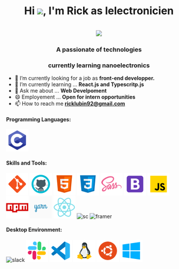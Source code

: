 <h1 align="center">Hi <img src="https://raw.githubusercontent.com/iampavangandhi/iampavangandhi/master/gifs/Hi.gif" width="30px">, I'm Rick as lelectronicien</h1>
 <p align="center"><br/>
   <a href="https://www.linkedin.com/in/rick-tienson-lubin-1b2119182/">
    <img src="https://img.shields.io/badge/linkedin-Rick Tienson-blue">
  </a>
  
</p>

<h3 align="center">A passionate of technologies</h3>
<h3 align="center"> currently learning nanoelectronics</h3>




- 🔭 I’m currently looking for a job as **front-end developper.**
- 🌱 I’m currently learning ... **React.js and Typescritp.js**
- 💬 Ask me about ... **Web Develpoment**
- 😄 Employement ... **Open for intern opportunities**
- 📫 How to reach me **ricklubin92@gmail.com**


<h4>Programming Languages: </h4>
<p align="left">
 <img style="margin: auto;" src="https://raw.githubusercontent.com/sachinverma53121/sachinverma53121/master/icons/c.png" alt=c width="60" height="60"/>
</p>

<h4>Skills and Tools: </h4>
<p align="left">
<img style="margin: auto;" src="https://raw.githubusercontent.com/sachinverma53121/sachinverma53121/master/icons/git.png" alt=git width="60" height="60"/>
  <img style="margin: auto;" src="https://raw.githubusercontent.com/sachinverma53121/sachinverma53121/master/icons/github.png" alt=github width="60" height="60"/> 
	<img style="margin: auto;" src="https://raw.githubusercontent.com/sachinverma53121/sachinverma53121/master/icons/html5.png" alt=html5 width="60" height="60"/> 
	<img style="margin: auto;" src="https://raw.githubusercontent.com/sachinverma53121/sachinverma53121/master/icons/css3.png" alt=css3 width="60" height="60"/> 
	  <img style="margin: auto;" src="https://raw.githubusercontent.com/sachinverma53121/sachinverma53121/master/icons/sass.png" alt=sass width="60" height="60"/>
	<img style="margin: auto;" src="https://raw.githubusercontent.com/sachinverma53121/sachinverma53121/master/icons/bootstrap.png" alt=bootstrap width="60" height="60"/>
  <img style="margin: auto;" src="https://raw.githubusercontent.com/sachinverma53121/sachinverma53121/master/icons/js.png" alt=javascript width="60" height="60"/>
  <img style="margin: auto;" src="https://raw.githubusercontent.com/sachinverma53121/sachinverma53121/master/icons/npm.png" alt=npm width="60" height="60"/>
  <img style="margin: auto;" src="https://raw.githubusercontent.com/sachinverma53121/sachinverma53121/master/icons/yarn.png" alt=yarn width="60" height="60"/>
  	<img style="margin: auto;" src="https://raw.githubusercontent.com/sachinverma53121/sachinverma53121/master/icons/react.png" alt=react width="60" height="60"/> 
	<img style="margin: auto;" src="https://miro.medium.com/max/636/1*p1TndLk3UsGPBsM7qHPZIw.png" alt=sc width="60" height="60"/> 
		<img style="margin: auto;" src="https://konstantinlebedev.com/static/76d81ec25cd799b15cd16c0b16e869af/cover.png" alt=framer width="85" height="60"/> 
 	
</p>

<h4>Desktop Environment: </h4>
<p align="left">
  <img style="margin: auto;" src="https://logos-world.net/wp-content/uploads/2020/12/Discord-Logo.png" alt=slack width="85" height="60"/>
  <img style="margin: auto;" src="https://raw.githubusercontent.com/sachinverma53121/sachinverma53121/master/icons/slack.png" alt=discord width="60" height="60"/>
  <img style="margin: auto;" src="https://raw.githubusercontent.com/sachinverma53121/sachinverma53121/master/icons/vsc.png" alt=vs width="60" height="60"/>
  <img style="margin: auto;" src="https://raw.githubusercontent.com/sachinverma53121/sachinverma53121/master/icons/linux.png" alt=linux width="60" height="60"/>
  <img style="margin: auto;" src="https://raw.githubusercontent.com/sachinverma53121/sachinverma53121/master/icons/ubuntu.png" alt=ubuntu width="60" height="60"/>
  <img style="margin: auto;" src="https://raw.githubusercontent.com/sachinverma53121/sachinverma53121/master/icons/win10.png" alt=windows10 width="60" height="60"/>
</p>


